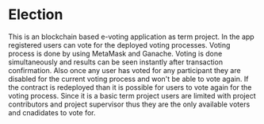 # Election
This is an blockchain based e-voting application as term project. In the app registered users can vote for the deployed voting processes. Voting process is done by using MetaMask and Ganache. Voting is done simultaneously and results can be seen instantly after transaction confirmation. Also once any user has voted for any participant they are disabled for the current voting process and won't be able to vote again. If the contract is redeployed than it is possible for users to vote again for the voting process. 
  Since it is a basic term project users are limited with project contributors and project supervisor thus they are the only available voters and cnadidates to vote for.
